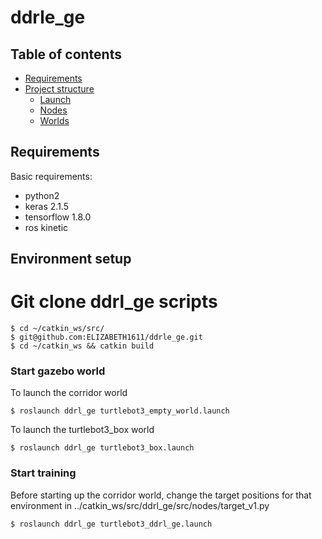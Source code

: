 # ddrle_ge
## Table of contents
- [Requirements](#requirements)
- [Project structure](#project-structure)
    - [Launch](#launch)  
    - [Nodes](#nodes)
    - [Worlds](#models)
## Requirements
Basic requirements:
- python2
- keras 2.1.5
- tensorflow 1.8.0
- ros kinetic

## Environment setup
# Git clone ddrl_ge scripts

```
$ cd ~/catkin_ws/src/
$ git@github.com:ELIZABETH1611/ddrle_ge.git
$ cd ~/catkin_ws && catkin build
```

### Start gazebo world 
To launch the corridor world
```
$ roslaunch ddrl_ge turtlebot3_empty_world.launch
```

To launch the turtlebot3_box world
```
$ roslaunch ddrl_ge turtlebot3_box.launch
```

### Start training
Before starting up the corridor world, change the target positions for that environment in ../catkin_ws/src/ddrl_ge/src/nodes/target_v1.py
```
$ roslaunch ddrl_ge turtlebot3_ddrl_ge.launch

